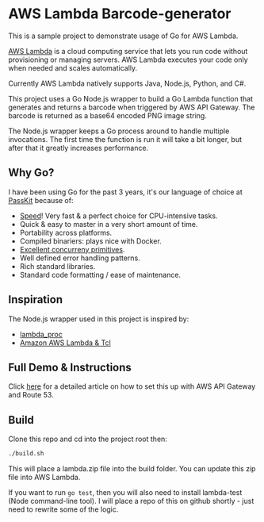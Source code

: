AWS Lambda Barcode-generator
===========

This is a sample project to demonstrate usage of Go for AWS Lambda. 

<a href="https://aws.amazon.com/lambda/">AWS Lambda</a> is a cloud computing service that lets you run code without provisioning or managing servers. AWS Lambda executes your code only when needed and scales automatically.

Currently AWS Lambda natively supports Java, Node.js, Python, and C#.

This project uses a Go Node.js wrapper to build a Go Lambda function that generates and returns a barcode when triggered by AWS API Gateway. The barcode is returned as a base64 encoded PNG image string.

The Node.js wrapper keeps a Go process around to handle multiple invocations. The first time the function is run it will take a bit longer, but after that it greatly increases performance.

## Why Go?

I have been using Go for the past 3 years, it's our language of choice at <a href="https://passkit.com">PassKit</a> because of:

* <a href="https://hashnode.com/post/comparison-nodejs-php-c-go-python-and-ruby-cio352ydg000ym253frmfnt70">Speed</a>! Very fast & a perfect choice for CPU-intensive tasks.
* Quick & easy to master in a very short amount of time.
* Portability across platforms.
* Compiled binariers: plays nice with Docker.
* <a href="https://blog.golang.org/pipelines">Excellent concurreny primitives</a>. 	
* Well defined error handling patterns.
* Rich standard libraries.
* Standard code formatting / ease of maintenance.

## Inspiration
The Node.js wrapper used in this project is inspired by:
* <a href="https://github.com/jasonmoo/lambda_proc">lambda_proc</a>
* <a href="http://wiki.tcl.tk/44464">Amazon AWS Lambda &amp; Tcl</a>

## Full Demo & Instructions

Click <a href="https://blog.passkit.com/write-a-scalable-bar-code-generator-with-golang-aws-lambda">here</a> for a detailed article on how to set this up with AWS API Gateway and Route 53.

## Build
Clone this repo and cd into the project root then:

```bash
./build.sh
```

This will place a lambda.zip file into the build folder. You can update this zip file 
into AWS Lambda.

If you want to run `go test`, then you will also need to install lambda-test (Node command-line tool). I will
place a repo of this on github shortly - just need to rewrite some of the logic.